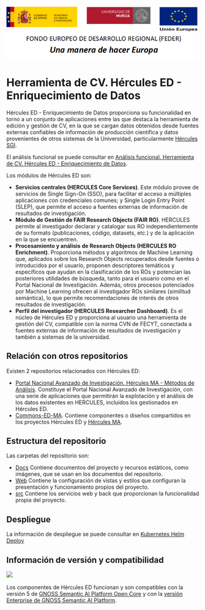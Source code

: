 ![](./Docs/media/CabeceraDocumentosMD.png)

# Herramienta de CV. Hércules ED - Enriquecimiento de Datos

Hércules ED - Enriquecimiento de Datos proporciona su funcionalidad en torno a un conjunto de aplicaciones entre las que destaca la herramienta de edición y gestión de CV, en la que se cargan datos obtenidos desde fuentes externas confiables de información de producción científica y datos provenientes de otros sistemas de la Universidad, particularmente [Hércules SGI](https://github.com/HerculesCRUE/SGI).

El análisis funcional se puede consultar en [Análisis funcional. Herramienta de CV. Hércules ED - Enriquecimiento de Datos](https://confluence.um.es/confluence/pages/viewpage.action?pageId=397534539).

Los módulos de Hércules ED son:

- **Servicios centrales (HERCULES Core Services)**. Este módulo provee de servicios de Single Sign-On (SSO), para facilitar el acceso a múltiples aplicaciones con credenciales comunes; y Single Login Entry Point (SLEP), que permite el acceso a fuentes externas de información de resultados de investigación.
- **Módulo de Gestión de FAIR Research Objects (FAIR RO)**. HERCULES permite al investigador declarar y catalogar sus RO independientemente de su formato (publicaciones, código, datasets, etc.) y de la aplicación en la que se encuentren.
- **Procesamiento y análisis de Research Objects (HERCULES RO Enrichment)**. Proporciona métodos y algoritmos de Machine Learning que, aplicados sobre los Research Objects recuperados desde fuentes o introducidos por el usuario, proponen descriptores temáticos y específicos que ayudan en la clasificación de los ROs y potencian las posteriores utilidades de búsqueda, tanto para el usuario como en el Portal Nacional de Investigación. Además, otros procesos potenciados por Machine Learning ofrecen al investigador ROs similares (similitud semántica), lo que permite recomendaciones de interés de otros resultados de investigación.
- **Perfil del investigador (HERCULES Researcher Dashboard)**. Es el núcleo de Hércules ED y proporciona al usuario una herramienta de gestión del CV, compatible con la norma CVN de FECYT, conectada a fuentes externas de información de resultados de investigación y también a sistemas de la universidad.

## Relación con otros repositorios

Existen 2 repositorios relacionados con Hércules ED:

- [Portal Nacional Avanzado de Investigación. Hércules MA - Métodos de Análisis](https://github.com/HerculesCRUE/HerculesMA). Constituye el Portal Nacional Avanzado de Investigación, con una serie de aplicaciones que permitirán la explotación y el análisis de los datos existentes en HERCULES, incluidos los gestionados en Hércules ED.
- [Commons-ED-MA](https://github.com/HerculesCRUE/Commons-ED-MA). Contiene componentes o diseños compartidos en los proyectos Hércules ED y [Hércules MA](https://github.com/HerculesCRUE/HerculesMA).

## Estructura del repositorio

Las carpetas del repositorio son:

- [Docs](./Docs) Contiene documentos del proyecto y recursos estáticos, como imágenes, que se usan en los documentos del repositorio.
- [Web](./Web) Contiene la configuración de vistas y estilos que configuran la presentación y funcionamiento propios del proyecto.
- [src](/.src) Contiene los servicios web y back que proporcionan la funcionalidad propia del proyecto.

## Despliegue

La información de despliegue se puede consultar en [Kubernetes Helm Deploy](./Docs/kubernetes-helm-deploy.md)

## Información de versión y compatibilidad

![](https://content.gnoss.ws/imagenes/proyectos/personalizacion/7e72bf14-28b9-4beb-82f8-e32a3b49d9d3/cms/logognossazulprincipal.png)

Los componentes de Hércules ED funcionan y son compatibles con la versión 5 de [GNOSS Semantic AI Platform Open Core](https://github.com/equipognoss/Gnoss.SemanticAIPlatform.OpenCORE) y con la [versión Enterprise de GNOSS Semantic AI Platform](https://www.gnoss.com/contacto).
